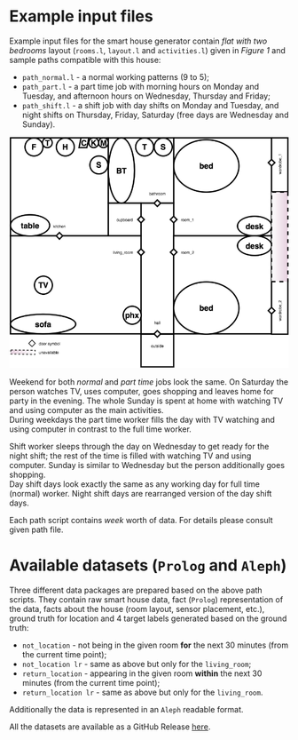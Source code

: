 # Example input files #
Example input files for the smart house generator contain *flat with two bedrooms* layout (`rooms.l`, `layout.l` and `activities.l`) given in *Figure 1* and sample paths compatible with this house:

* `path_normal.l` - a normal working patterns (9 to 5);
* `path_part.l` - a part time job with morning hours on Monday and Tuesday, and afternoon hours on Wednesday, Thursday and Friday;
* `path_shift.l` - a shift job with day shifts on Monday and Tuesday, and night shifts on Thursday, Friday, Saturday (free days are Wednesday and Sunday).

![*Figure 1*: Flat with two bedrooms.](blueprints/f2br.png "f2br")

Weekend for both *normal* and *part time* jobs look the same. On Saturday the person watches TV, uses computer, goes shopping and leaves home for party in the evening. The whole Sunday is spent at home with watching TV and using computer as the main activities.  
During weekdays the part time worker fills the day with TV watching and using computer in contrast to the full time worker.

Shift worker sleeps through the day on Wednesday to get ready for the night shift; the rest of the time is filled with watching TV and using computer. Sunday is similar to Wednesday but the person additionally goes shopping.  
Day shift days look exactly the same as any working day for full time (normal) worker. Night shift days are rearranged version of the day shift days.

Each path script contains *week* worth of data. For details please consult given path file.

# Available datasets (`Prolog` and `Aleph`) #
Three different data packages are prepared based on the above path scripts. They contain raw smart house data, fact (`Prolog`) representation of the data, facts about the house (room layout, sensor placement, etc.), ground truth for location and 4 target labels generated based on the ground truth:

* `not_location` - not being in the given room **for** the next 30 minutes (from the current time point);
* `not_location lr` - same as above but only for the `living_room`;
* `return_location` - appearing in the given room **within** the next 30 minutes (from the current time point);
* `return_location lr` - same as above but only for the `living_room`.

Additionally the data is represented in an `Aleph` readable format.

All the datasets are available as a GitHub Release [here](https://github.com/So-Cool/SHgen/releases).
